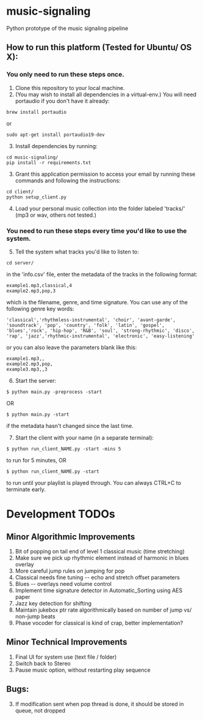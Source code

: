 # music-signaling
Python prototype of the music signaling pipeline

## How to run this platform (Tested for Ubuntu/ OS X):
### You only need to run these steps once.
1. Clone this repository to your local machine.
2. (You may wish to install all dependencies in a virtual-env.) You will need portaudio if you don't have it already:
```	
brew install portaudio	
```
or 

```
sudo apt-get install portaudio19-dev
```
    
3. Install dependencies by running: 

```
cd music-signaling/
pip install -r requirements.txt
```
	
3. Grant this application permission to access your email by running these commands and following the instructions: 

```
cd client/
python setup_client.py
```
	
4. Load your personal music collection into the folder labeled 'tracks/' (mp3 or wav, others not tested.)

### You need to run these steps every time you'd like to use the system.

5. Tell the system what tracks you'd like to listen to:

```
cd server/
```

in the 'info.csv' file, enter the metadata of the tracks in the following format:

```
example1.mp3,classical,4
example2.mp3,pop,3
```
which is the filename, genre, and time signature. You can use any of the following genre key words:

```
'classical','rhythmless-instrumental', 'choir', 'avant-garde', 'soundtrack', 'pop', 'country', 'folk', 'latin', 'gospel', 
'blues','rock', 'hip-hop', 'R&B', 'soul', 'strong-rhythmic', 'disco', 'rap', 'jazz','rhythmic-instrumental', 'electronic', 'easy-listening'
```
or you can also leave the parameters blank like this:

```
example1.mp3,,
example2.mp3,pop,
example3.mp3,,3
```

6. Start the server: 

```
$ python main.py -preprocess -start
```
	
OR

```
$ python main.py -start
```
	
if the metadata hasn't changed since the last time.
	
7. Start the client with your name (in a separate terminal):

```
$ python run_client_NAME.py -start -mins 5
```
	
to run for 5 minutes, OR

```
$ python run_client_NAME.py -start
```
	
to run until your playlist is played through. You can always CTRL+C to terminate early.


# Development TODOs

## Minor Algorithmic Improvements
1. Bit of popping on tail end of level 1 classical music (time stretching)
2. Make sure we pick up rhythmic element instead of harmonic in blues overlay
3. More careful jump rules on jumping for pop
4. Classical needs fine tuning -- echo and stretch offset parameters
5. Blues -- overlays need volume control
6. Implement time signature detector in Automatic_Sorting using AES paper
7. Jazz key detection for shifting
8. Maintain jukebox ptr rate algorithmically based on number of jump vs/ non-jump beats
9. Phase vocoder for classical is kind of crap, better implementation?

## Minor Technical Improvements
1. Final UI for system use (text file / folder)
2. Switch back to Stereo
3. Pause music option, without restarting play sequence

## Bugs:
3. If modification sent when pop thread is done, it should be stored in queue, not dropped






